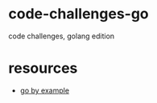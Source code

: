 # code-challenges-go
code challenges, golang edition

# resources
- [go by example](https://gobyexample.com/)
